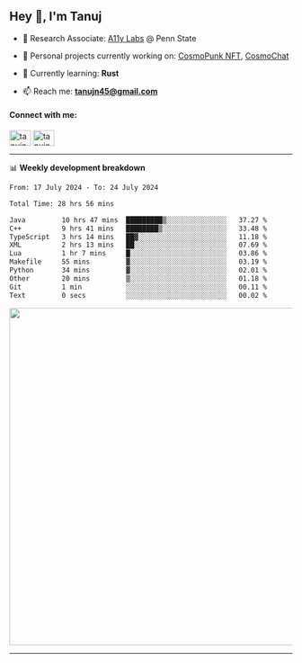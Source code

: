 <h2>Hey 👋, I'm Tanuj</h2>

- 🔬 Research Associate: [A11y Labs](https://a11y.ist.psu.edu/) @ Penn State 

- 🔭 Personal projects currently working on: [CosmoPunk NFT](https://github.com/tanujn45/CosmoNFT), [CosmoChat](https://github.com/tanujn45/CosmoChat)

- 🌱 Currently learning: **Rust**

- 📫 Reach me: **tanujn45@gmail.com**

<h4 align="left">Connect with me:</h4>
<p align="left">
<a href="https://twitter.com/tanujn45" target="blank"><img align="center" src="https://raw.githubusercontent.com/rahuldkjain/github-profile-readme-generator/master/src/images/icons/Social/twitter.svg" alt="tanujn45" height="28" width="38" /></a>
<a href="https://linkedin.com/in/tanujn45" target="blank"><img align="center" src="https://raw.githubusercontent.com/rahuldkjain/github-profile-readme-generator/master/src/images/icons/Social/linked-in-alt.svg" alt="tanujn45" height="28" width="38" /></a>
</p>

-------

📊 **Weekly development breakdown**
<!--START_SECTION:waka-->

```txt
From: 17 July 2024 - To: 24 July 2024

Total Time: 28 hrs 56 mins

Java         10 hrs 47 mins  █████████▒░░░░░░░░░░░░░░░   37.27 %
C++          9 hrs 41 mins   ████████▒░░░░░░░░░░░░░░░░   33.48 %
TypeScript   3 hrs 14 mins   ██▓░░░░░░░░░░░░░░░░░░░░░░   11.18 %
XML          2 hrs 13 mins   ██░░░░░░░░░░░░░░░░░░░░░░░   07.69 %
Lua          1 hr 7 mins     █░░░░░░░░░░░░░░░░░░░░░░░░   03.86 %
Makefile     55 mins         ▓░░░░░░░░░░░░░░░░░░░░░░░░   03.19 %
Python       34 mins         ▓░░░░░░░░░░░░░░░░░░░░░░░░   02.01 %
Other        20 mins         ▒░░░░░░░░░░░░░░░░░░░░░░░░   01.18 %
Git          1 min           ░░░░░░░░░░░░░░░░░░░░░░░░░   00.11 %
Text         0 secs          ░░░░░░░░░░░░░░░░░░░░░░░░░   00.02 %
```

<!--END_SECTION:waka-->

<img src="https://wakatime.com/share/@018e9abd-1aa4-4aa6-9db7-5ca3b999e810/4650b67a-98aa-46b4-b598-3d8a2451f0df.svg" width="600"/>

-------
